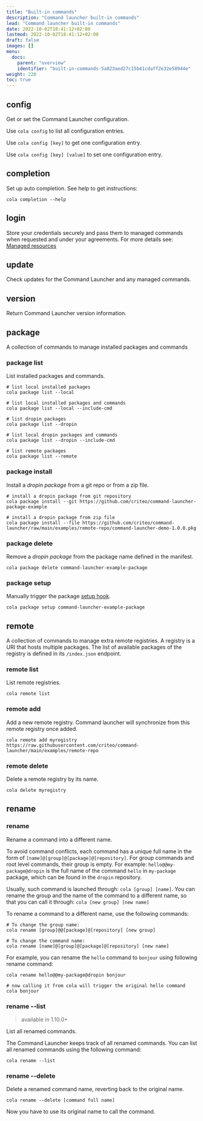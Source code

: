 ```yaml
---
title: "Built-in commands"
description: "Command launcher built-in commands"
lead: "Command launcher built-in commands"
date: 2022-10-02T18:41:12+02:00
lastmod: 2022-10-02T18:41:12+02:00
draft: false
images: []
menu:
  docs:
    parent: "overview"
    identifier: "built-in-commands-5a823aed27c15b41cdaff2e32e58944e"
weight: 220
toc: true
---
```


## config

Get or set the Command Launcher configuration.

Use `cola config` to list all configuration entries.

Use `cola config [key]` to get one configuration entry.

Use `cola config [key] [value]` to set one configuration entry.

## completion

Set up auto completion. See help to get instructions:

```shell
cola completion --help
```

## login

Store your credentials securely and pass them to managed commands when requested and under your agreements. For more details see: [Managed resources](../resources)

## update

Check updates for the Command Launcher and any managed commands.

## version

Return Command Launcher version information.

## package

A collection of commands to manage installed packages and commands

### package list

List installed packages and commands.

```shell
# list local installed packages
cola package list --local

# list local installed packages and commands
cola package list --local --include-cmd

# list dropin packages
cola package list --dropin

# list local dropin packages and commands
cola package list --dropin --include-cmd

# list remote packages
cola package list --remote
```

### package install

Install a *dropin package* from a git repo or from a zip file.

```shell
# install a dropin package from git repository
cola package install --git https://github.com/criteo/command-launcher-package-example

# install a dropin package from zip file
cola package install --file https://github.com/criteo/command-launcher/raw/main/examples/remote-repo/command-launcher-demo-1.0.0.pkg
```

### package delete

Remove a *dropin package* from the package name defined in the manifest.

```shell
cola package delete command-launcher-example-package
```

### package setup

Manually trigger the package [setup hook](../manifest/#__setup__).

```shell
cola package setup command-launcher-example-package
```

## remote

A collection of commands to manage extra remote registries. A registry is a URI that hosts multiple packages. The list of available packages of the registry is defined in its `/index.json` endpoint.

### remote list

List remote registries.

```shell
cola remote list
```

### remote add

Add a new remote registry. Command launcher will synchronize from this remote registry once added.

```shell
cola remote add myregistry https://raw.githubusercontent.com/criteo/command-launcher/main/examples/remote-repo
```

### remote delete

Delete a remote registry by its name.

```shell
cola delete myregistry
```

## rename

### rename

Rename a command into a different name.

To avoid command conflicts, each command has a unique full name in the form of `[name]@[group]@[package]@[repository]`. For group commands and root level commands, their group is empty. For example: `hello@@my-package@dropin` is the full name of the command `hello` in `my-package` package, which can be found in the `dropin` repository.

Usually, such command is launched through: `cola [group] [name]`. You can rename the group and the name of the command to a different name, so that you can call it through: `cola [new group] [new name]`

To rename a command to a different name, use the following commands:

```shell
# To change the group name:
cola rename [group]@@[package]@[repository] [new group]

# To change the command name:
cola rename [name]@[group]@[package]@[repository] [new name]
```

For example, you can rename the `hello` command to `bonjour` using following rename command:

```shell
cola rename hello@@my-package@dropin bonjour

# now calling it from cola will trigger the original hello command
cola bonjour
```

### rename --list

> available in 1.10.0+

List all renamed commands.

The Command Launcher keeps track of all renamed commands. You can list all renamed commands using the following command:

```shell
cola rename --list
```

### rename --delete

Delete a renamed command name, reverting back to the original name.

```shell
cola rename --delete [command full name]
```

Now you have to use its original name to call the command.

